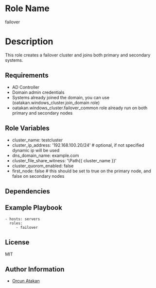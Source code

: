 Role Name
=========

failover

Description
=========

This role creates a failover cluster and joins both primary and secondary systems.

Requirements
------------

- AD Controller
- Domain admin credentials
- Systems already joined the domain, you can use (oatakan.windows_cluster.join_domain role)
- oatakan.windows_cluster.failover_common role already run on both primary and secondary nodes

Role Variables
--------------

- cluster_name: testcluster
- cluster_ip_address: '192.168.100.20/24' # optional, if not specified dynamic ip will be used
- dns_domain_name: example.com
- cluster_file_share_witness: '\\Path\{{ cluster_name }}'
- cluster_quorom_enabled: false
- first_node: false # this should be set to true on the primary node, and false on secondary nodes

Dependencies
------------


Example Playbook
----------------

    - hosts: servers
      roles:
         - failover

License
-------

MIT

Author Information
------------------

- [Orcun Atakan](https://github.com/oatakan/)